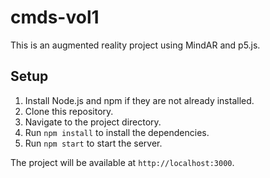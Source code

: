 # cmds-vol1
 
This is an augmented reality project using MindAR and p5.js.

## Setup

1. Install Node.js and npm if they are not already installed.
2. Clone this repository.
3. Navigate to the project directory.
4. Run `npm install` to install the dependencies.
5. Run `npm start` to start the server.

The project will be available at `http://localhost:3000`.
